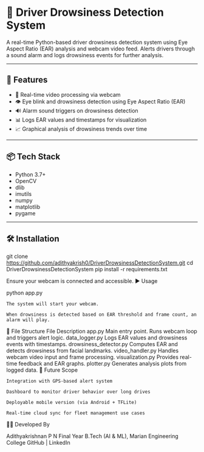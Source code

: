 # 🛑 Driver Drowsiness Detection System

A real-time Python-based driver drowsiness detection system using Eye Aspect Ratio (EAR) analysis and webcam video feed. Alerts drivers through a sound alarm and logs drowsiness events for further analysis.

---

## 🚀 Features

- 🎥 Real-time video processing via webcam
- 👁️ Eye blink and drowsiness detection using Eye Aspect Ratio (EAR)
- 🔊 Alarm sound triggers on drowsiness detection
- 📊 Logs EAR values and timestamps for visualization
- 📈 Graphical analysis of drowsiness trends over time

---

## 📦 Tech Stack

- Python 3.7+
- OpenCV
- dlib
- imutils
- numpy
- matplotlib
- pygame

---

## 🛠️ Installation

git clone https://github.com/adithyakrish0/DriverDrowsinessDetectionSystem.git
cd DriverDrowsinessDetectionSystem
pip install -r requirements.txt

Ensure your webcam is connected and accessible.
▶️ Usage

python app.py

    The system will start your webcam.

    When drowsiness is detected based on EAR threshold and frame count, an alarm will play.

📁 File Structure
File	Description
app.py	Main entry point. Runs webcam loop and triggers alert logic.
data_logger.py	Logs EAR values and drowsiness events with timestamps.
drowsiness_detector.py	Computes EAR and detects drowsiness from facial landmarks.
video_handler.py	Handles webcam video input and frame processing.
visualization.py	Provides real-time feedback and EAR graphs.
plotter.py	Generates analysis plots from logged data.
🔮 Future Scope

    Integration with GPS-based alert system

    Dashboard to monitor driver behavior over long drives

    Deployable mobile version (via Android + TFLite)

    Real-time cloud sync for fleet management use cases

👨‍💻 Developed By

Adithyakrishnan P N
Final Year B.Tech (AI & ML), Marian Engineering College
GitHub | LinkedIn
